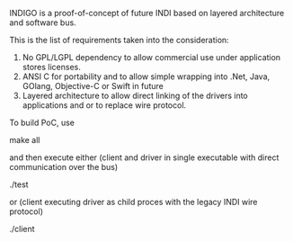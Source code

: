 INDIGO is a proof-of-concept of future INDI based on layered architecture and software bus.

This is the list of requirements taken into the consideration:

1. No GPL/LGPL dependency to allow commercial use under application stores licenses.
2. ANSI C for portability and to allow simple wrapping into .Net, Java, GOlang, Objective-C or Swift in future
3. Layered architecture to allow direct linking of the drivers into applications and or to replace wire protocol.

To build PoC, use

make all

and then execute either (client and driver in single executable with direct communication over the bus)

./test

or (client executing driver as child proces with the legacy INDI wire protocol)

./client


